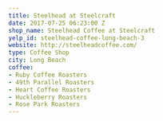 ```yaml
---
title: Steelhead at Steelcraft
date: 2017-07-25 06:23:00 Z
shop_name: Steelhead Coffee at Steelcraft
yelp_id: steelhead-coffee-long-beach-3
website: http://steelheadcoffee.com/
type: Coffee Shop
city: Long Beach
coffee:
- Ruby Coffee Roasters
- 49th Parallel Roasters
- Heart Coffee Roasters
- Huckleberry Roasters
- Rose Park Roasters
---
```

